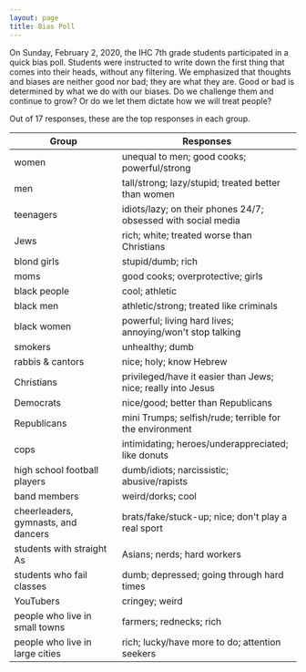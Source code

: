 ```yaml
---
layout: page
title: Bias Poll
---
```


On Sunday, February 2, 2020, the IHC 7th grade students participated in a quick bias poll. Students were instructed to write down the first thing that comes into their heads, without any filtering. We emphasized that thoughts and biases are neither good nor bad; they are what they are. Good or bad is determined by what we do with our biases. Do we challenge them and continue to grow? Or do we let them dictate how we will treat people?

Out of 17 responses, these are the top responses in each group. 

| Group                                | Responses                                                      |
|--------------------------------------|----------------------------------------------------------------|
| women                                | unequal to men; good cooks; powerful/strong                    |
| men                                  | tall/strong; lazy/stupid; treated better than women            |
| teenagers                            | idiots/lazy; on their phones 24/7; obsessed with social media  |
| Jews                                 | rich; white; treated worse than Christians                     |
| blond girls                          | stupid/dumb; rich                                              |
| moms                                 | good cooks; overprotective; girls                              |
| black people                         | cool; athletic                                                 |
| black men                            | athletic/strong; treated like criminals |
| black women                          | powerful; living hard lives; annoying/won't stop talking |
| smokers                              | unhealthy; dumb |
| rabbis &amp; cantors                 | nice; holy; know Hebrew |
| Christians                           | privileged/have it easier than Jews; nice; really into Jesus |
| Democrats                            | nice/good; better than Republicans   |
| Republicans                          | mini Trumps; selfish/rude; terrible for the environment |
| cops                                 | intimidating; heroes/underappreciated; like donuts      |
| high school football players         | dumb/idiots; narcissistic; abusive/rapists      |
| band members                         | weird/dorks; cool   |
| cheerleaders, gymnasts, and dancers  | brats/fake/stuck-up; nice; don't play a real sport |
| students with straight As            | Asians; nerds; hard workers |
| students who fail classes            | dumb; depressed; going through hard times |
| YouTubers                            | cringey; weird |
| people who live in small towns       | farmers; rednecks; rich |
| people who live in large cities      | rich; lucky/have more to do; attention seekers |
